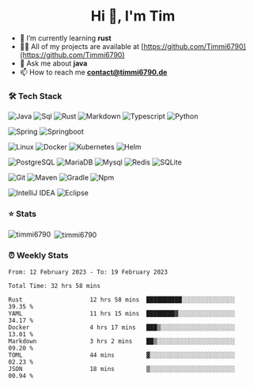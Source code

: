 <h1 align="center">Hi 👋, I'm Tim</h1>

- 🌱 I’m currently learning **rust**
- 👨‍💻 All of my projects are available at [https://github.com/Timmi6790](https://github.com/Timmi6790)
- 💬 Ask me about **java**
- 📫 How to reach me **contact@timmi6790.de**

### 🛠 Tech Stack
![Java](http://img.shields.io/badge/-Java-white?style=flat-square&logo=Java&logoColor=black)
![Sql](http://img.shields.io/badge/-Sql-white?style=flat-square&logo=Mysql&logoColor=blue)
![Rust](https://img.shields.io/badge/rust-white?style=flat-square&logo=rust&logoColor=gray)
![Markdown](http://img.shields.io/badge/-Markdown-white?style=flat-square&logo=markdown&logoColor=gray)
![Typescript](http://img.shields.io/badge/-Typescript-white?style=flat-square&logo=typescript)
![Python](http://img.shields.io/badge/-Python-white?style=flat-square&logo=python)

![Spring](http://img.shields.io/badge/-Spring-white?style=flat-square&logo=spring&logoColor=green)
![Springboot](http://img.shields.io/badge/-Springboot-white?style=flat-square&logo=springboot&logoColor=green)

![Linux](http://img.shields.io/badge/-Linux-white?style=flat-square&logo=linux)
![Docker](http://img.shields.io/badge/-Docker-white?style=flat-square&logo=docker)
![Kubernetes](http://img.shields.io/badge/-Kubernetes-white?style=flat-square&logo=kubernetes)
![Helm](http://img.shields.io/badge/-Helm-white?style=flat-square&logo=Helm&logoColor=blue)

![PostgreSQL](https://img.shields.io/badge/PostgreSQL-white?style=flat-square&logo=postgresql)
![MariaDB](https://img.shields.io/badge/MariaDB-white?style=flat-square&logo=mariadb&logoColor=black)
![Mysql](http://img.shields.io/badge/-Mysql-white?style=flat-square&logo=mysql)
![Redis](http://img.shields.io/badge/-Redis-white?style=flat-square&logo=redis)
![SQLite](https://img.shields.io/badge/SQLite-white?style=flat-square&logo=sqlite&logoColor=blue)

![Git](http://img.shields.io/badge/-Git-white?style=flat-square&logo=git)
![Maven](http://img.shields.io/badge/-Maven-white?style=flat-square&logo=apachemaven&logoColor=bc2043)
![Gradle](http://img.shields.io/badge/-Gradle-white?style=flat-square&logo=gradle&logoColor=09303a)
![Npm](http://img.shields.io/badge/-Npm-white?style=flat-square&logo=npm)

![IntelliJ IDEA](http://img.shields.io/badge/-IntelliJ%20IDEA-white?style=flat-square&logo=intellijidea&logoColor=black)
![Eclipse](http://img.shields.io/badge/-Eclipse-white?style=flat-square&logo=eclipse&logoColor=black)

### ⭐️ Stats
<p><img align="left" src="https://github-readme-stats.vercel.app/api/top-langs?username=timmi6790&show_icons=true&locale=en&layout=compact&count_private=true&theme=transparent" alt="timmi6790" /></p>

<p>&nbsp;<img align="center" src="https://github-readme-stats.vercel.app/api?username=timmi6790&show_icons=true&locale=en&count_private=true&theme=transparent" alt="timmi6790" /></p>

### ⏰ Weekly Stats
<p>
<!--START_SECTION:waka-->

```text
From: 12 February 2023 - To: 19 February 2023

Total Time: 32 hrs 58 mins

Rust                   12 hrs 58 mins  ██████████░░░░░░░░░░░░░░░   39.35 %
YAML                   11 hrs 15 mins  ████████▓░░░░░░░░░░░░░░░░   34.17 %
Docker                 4 hrs 17 mins   ███▒░░░░░░░░░░░░░░░░░░░░░   13.01 %
Markdown               3 hrs 2 mins    ██▒░░░░░░░░░░░░░░░░░░░░░░   09.20 %
TOML                   44 mins         ▓░░░░░░░░░░░░░░░░░░░░░░░░   02.23 %
JSON                   18 mins         ▒░░░░░░░░░░░░░░░░░░░░░░░░   00.94 %
```

<!--END_SECTION:waka-->
</p>
